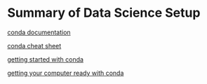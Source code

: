 # Summary of Data Science Setup

[conda documentation](https://docs.conda.io/en/latest/)

[conda cheat sheet](https://docs.conda.io/projects/conda/en/latest/_downloads/843d9e0198f2a193a3484886fa28163c/conda-cheatsheet.pdf)

[getting started with conda](https://docs.conda.io/projects/conda/en/latest/user-guide/getting-started.html)

[getting your computer ready with conda](https://www.mrdbourke.com/get-your-computer-ready-for-machine-learning-using-anaconda-miniconda-and-conda/)
